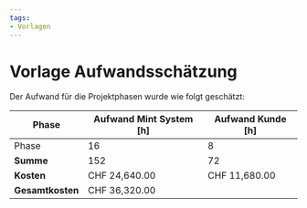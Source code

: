 ```yaml
---
tags:
- Vorlagen
---
```


# Vorlage Aufwandsschätzung

Der Aufwand für die Projektphasen wurde wie folgt geschätzt:

| Phase | Aufwand Mint System [h] | Aufwand Kunde [h] |
|-|-|-|
| Phase | 16 | 8 |
| **Summe** | 152 | 72
| **Kosten** | CHF 24,640.00 | CHF 11,680.00 |
| **Gesamtkosten** | CHF 36,320.00 |  |